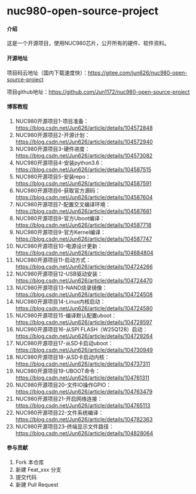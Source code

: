 # nuc980-open-source-project

#### 介绍
这是一个开源项目，使用NUC980芯片，公开所有的硬件、软件资料。

#### 开源地址
项目码云地址（国内下载速度快）：https://gitee.com/jun626/nuc980-open-source-project

项目github地址：https://github.com/Jun1172/nuc980-open-source-project

#### 博客教程
1.  NUC980开源项目1-项目准备：https://blog.csdn.net/Jun626/article/details/104572848
2.  NUC980开源项目2-开源计划：https://blog.csdn.net/Jun626/article/details/104572940
3.  NUC980开源项目3-硬件进度：https://blog.csdn.net/Jun626/article/details/104573082
4.  NUC980开源项目4-安装python3.6：https://blog.csdn.net/Jun626/article/details/104587515
5.  NUC980开源项目5-安装repo：https://blog.csdn.net/Jun626/article/details/104587591
6.  NUC980开源项目6-获取官方源码：https://blog.csdn.net/Jun626/article/details/104587604
7.  NUC980开源项目7-配置交叉编译环境：https://blog.csdn.net/Jun626/article/details/104587681
8.  NUC980开源项目8-官方Uboot编译：https://blog.csdn.net/Jun626/article/details/104587718
9.  NUC980开源项目9-官方Kernel编译：https://blog.csdn.net/Jun626/article/details/104587747
10.  NUC980开源项目10-电源设计更新：https://blog.csdn.net/Jun626/article/details/104684804
11.  NUC980开源项目11-启动方式：https://blog.csdn.net/Jun626/article/details/104724266
12.  NUC980开源项目12-USB驱动安装：https://blog.csdn.net/Jun626/article/details/104724470
13.  NUC980开源项目13-NAND烧录镜像：https://blog.csdn.net/Jun626/article/details/104724508
14.  NUC980开源项目14-Linux内核启动：https://blog.csdn.net/Jun626/article/details/104724580
15.  NUC980开源项目15-编译默认配置uboot：https://blog.csdn.net/Jun626/article/details/104728597
16.  NUC980开源项目16-从SPI FLASH（W25Q128）启动：https://blog.csdn.net/Jun626/article/details/104729264
17.  NUC980开源项目17-从SD卡启动uboot：https://blog.csdn.net/Jun626/article/details/104730949
18.  NUC980开源项目18-从SD卡启动内核：https://blog.csdn.net/Jun626/article/details/104737311
19.  NUC980开源项目19-UBOOT命令：https://blog.csdn.net/Jun626/article/details/104761311
20.  NUC980开源项目20-文件IO操作GPIO：https://blog.csdn.net/Jun626/article/details/104763479
21.  NUC980开源项目21-开启网络连接：https://blog.csdn.net/Jun626/article/details/104765113
22.  NUC980开源项目22-文件系统编译：https://blog.csdn.net/Jun626/article/details/104782363
23.  NUC980开源项目23-终端显示文件路径：https://blog.csdn.net/Jun626/article/details/104828064

#### 参与贡献

1.  Fork 本仓库
2.  新建 Feat_xxx 分支
3.  提交代码
4.  新建 Pull Request

